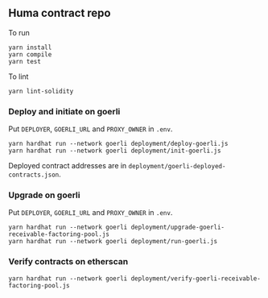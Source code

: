 ## Huma contract repo
To run
```
yarn install
yarn compile
yarn test
```

To lint
```
yarn lint-solidity
```

### Deploy and initiate on goerli
Put `DEPLOYER`, `GOERLI_URL` and `PROXY_OWNER` in `.env`.
```
yarn hardhat run --network goerli deployment/deploy-goerli.js
yarn hardhat run --network goerli deployment/init-goerli.js
```
Deployed contract addresses are in `deployment/goerli-deployed-contracts.json`. 

### Upgrade on goerli
Put `DEPLOYER`, `GOERLI_URL` and `PROXY_OWNER` in `.env`.
```
yarn hardhat run --network goerli deployment/upgrade-goerli-receivable-factoring-pool.js
yarn hardhat run --network goerli deployment/run-goerli.js
```

### Verify contracts on etherscan
```
yarn hardhat run --network goerli deployment/verify-goerli-receivable-factoring-pool.js
```
